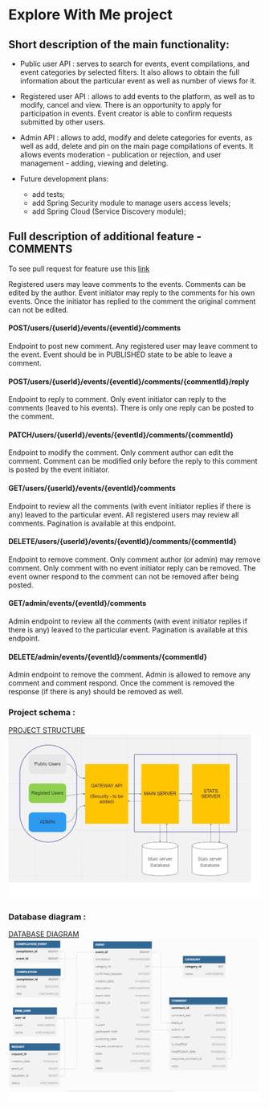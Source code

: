# Explore With Me project

## Short description of the main functionality:

- Public user API : serves to search for events, event compilations, and event categories by selected filters. 
It also allows to obtain the full information about the particular event as well as number of views for it.  

- Registered user API : allows to add events to the platform, as well as to modify, cancel and view. There is an 
opportunity to apply for participation in events. Event creator is able to confirm requests submitted 
by other users.

- Admin API : allows to add, modify and delete categories for events, as well as add, delete and pin on the main 
page compilations of events. It allows events moderation - publication or rejection, and user 
management - adding, viewing and deleting.

- Future development plans:
    * add tests;
    * add Spring Security module to manage users access levels;
    * add Spring Cloud (Service Discovery module);

## Full description of additional feature - COMMENTS
To see pull request for feature use this [link](https://github.com/OlgaSergeenko/java-explore-with-me/pull/3)

Registered users may leave comments to the events. Comments can be edited by the author.
Event initiator may reply to the comments for his own events. Once the initiator has replied to the comment the original
comment can not be edited.

#### POST/users/{userId}/events/{eventId}/comments 
Endpoint to post new comment. Any registered user may leave comment to the event.
Event should be in PUBLISHED state to be able to leave a comment.

#### POST/users/{userId}/events/{eventId}/comments/{commentId}/reply
Endpoint to reply to comment. Only event initiator can reply to the comments (leaved to his events).
There is only one reply can be posted to the comment.

#### PATCH/users/{userId}/events/{eventId}/comments/{commentId}
Endpoint to modify the comment. Only comment author can edit the comment.
Comment can be modified only before the reply to this comment is posted by the event initiator.

#### GET/users/{userId}/events/{eventId}/comments
Endpoint to review all the comments (with event initiator replies if there is any) leaved to the particular event.
All registered users may review all comments.
Pagination is available at this endpoint.

#### DELETE/users/{userId}/events/{eventId}/comments/{commentId}
Endpoint to remove comment. Only comment author (or admin) may remove comment.
Only comment with no event initiator reply can be removed.
The event owner respond to the comment can not be removed after being posted.

#### GET/admin/events/{eventId}/comments
Admin endpoint to review all the comments (with event initiator replies if there is any) leaved to the particular event.
Pagination is available at this endpoint.

#### DELETE/admin/events/{eventId}/comments/{commentId}
Admin endpoint to remove the comment. Admin is allowed to remove any comment and comment respond. Once the comment is 
removed the response (if there is any) should be removed as well. 

### Project schema : 
[PROJECT STRUCTURE](EWM%20project.jpg)
![STRUCTURE](EWM%20project.jpg)

### Database diagram : 
[DATABASE DIAGRAM](DB%20schema.jpg)
![DIAGRAM](DB%20schema.jpg)

